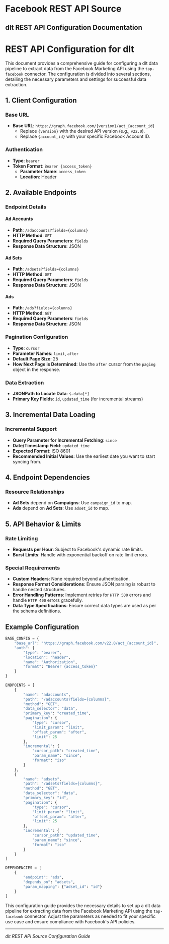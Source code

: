 # Facebook REST API Source

## dlt REST API Configuration Documentation

# REST API Configuration for dlt

This document provides a comprehensive guide for configuring a dlt data pipeline to extract data from the Facebook Marketing API using the `tap-facebook` connector. The configuration is divided into several sections, detailing the necessary parameters and settings for successful data extraction.

## 1. Client Configuration

### Base URL
- **Base URL**: `https://graph.facebook.com/{version}/act_{account_id}`
  - Replace `{version}` with the desired API version (e.g., `v22.0`).
  - Replace `{account_id}` with your specific Facebook Account ID.

### Authentication
- **Type**: `bearer`
- **Token Format**: `Bearer {access_token}`
  - **Parameter Name**: `access_token`
  - **Location**: Header

## 2. Available Endpoints

### Endpoint Details

#### Ad Accounts
- **Path**: `/adaccounts?fields={columns}`
- **HTTP Method**: `GET`
- **Required Query Parameters**: `fields`
- **Response Data Structure**: JSON

#### Ad Sets
- **Path**: `/adsets?fields={columns}`
- **HTTP Method**: `GET`
- **Required Query Parameters**: `fields`
- **Response Data Structure**: JSON

#### Ads
- **Path**: `/ads?fields={columns}`
- **HTTP Method**: `GET`
- **Required Query Parameters**: `fields`
- **Response Data Structure**: JSON

### Pagination Configuration
- **Type**: `cursor`
- **Parameter Names**: `limit`, `after`
- **Default Page Size**: 25
- **How Next Page is Determined**: Use the `after` cursor from the `paging` object in the response.

### Data Extraction
- **JSONPath to Locate Data**: `$.data[*]`
- **Primary Key Fields**: `id`, `updated_time` (for incremental streams)

## 3. Incremental Data Loading

### Incremental Support
- **Query Parameter for Incremental Fetching**: `since`
- **Date/Timestamp Field**: `updated_time`
- **Expected Format**: ISO 8601
- **Recommended Initial Values**: Use the earliest date you want to start syncing from.

## 4. Endpoint Dependencies

### Resource Relationships
- **Ad Sets** depend on **Campaigns**: Use `campaign_id` to map.
- **Ads** depend on **Ad Sets**: Use `adset_id` to map.

## 5. API Behavior & Limits

### Rate Limiting
- **Requests per Hour**: Subject to Facebook's dynamic rate limits.
- **Burst Limits**: Handle with exponential backoff on rate limit errors.

### Special Requirements
- **Custom Headers**: None required beyond authentication.
- **Response Format Considerations**: Ensure JSON parsing is robust to handle nested structures.
- **Error Handling Patterns**: Implement retries for `HTTP 500` errors and handle `HTTP 400` errors gracefully.
- **Data Type Specifications**: Ensure correct data types are used as per the schema definitions.

## Example Configuration

```python
BASE_CONFIG = {
    "base_url": "https://graph.facebook.com/v22.0/act_{account_id}",
    "auth": {
        "type": "bearer",
        "location": "header",
        "name": "Authorization",
        "format": "Bearer {access_token}"
    }
}

ENDPOINTS = [
    {
        "name": "adaccounts",
        "path": "/adaccounts?fields={columns}",
        "method": "GET",
        "data_selector": "data",
        "primary_key": "created_time",
        "pagination": {
            "type": "cursor",
            "limit_param": "limit",
            "offset_param": "after",
            "limit": 25
        },
        "incremental": {
            "cursor_path": "created_time",
            "param_name": "since",
            "format": "iso"
        }
    },
    {
        "name": "adsets",
        "path": "/adsets?fields={columns}",
        "method": "GET",
        "data_selector": "data",
        "primary_key": "id",
        "pagination": {
            "type": "cursor",
            "limit_param": "limit",
            "offset_param": "after",
            "limit": 25
        },
        "incremental": {
            "cursor_path": "updated_time",
            "param_name": "since",
            "format": "iso"
        }
    }
]

DEPENDENCIES = [
    {
        "endpoint": "ads",
        "depends_on": "adsets",
        "param_mapping": {"adset_id": "id"}
    }
]
```

This configuration guide provides the necessary details to set up a dlt data pipeline for extracting data from the Facebook Marketing API using the `tap-facebook` connector. Adjust the parameters as needed to fit your specific use case and ensure compliance with Facebook's API policies.

---
*dlt REST API Source Configuration Guide*